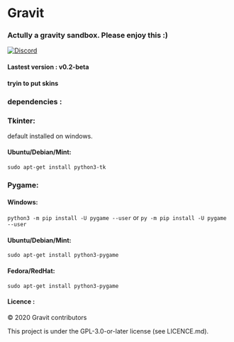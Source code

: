# Gravit
### Actully a gravity sandbox. Please enjoy this :)

[![Discord](https://img.shields.io/discord/657510572119687169?color=green&label=Join%20our%20Discord%20server&logoColor=blue)](https://discord.gg/acXgbHf)

#### Lastest version : v0.2-beta

#### tryin to put skins 

### dependencies : 
### Tkinter:

default installed on windows.

#### Ubuntu/Debian/Mint: 
`sudo apt-get install python3-tk`

### Pygame:

#### Windows:
`python3 -m pip install -U pygame --user`
or
`py -m pip install -U pygame --user`

#### Ubuntu/Debian/Mint:
`sudo apt-get install python3-pygame`

#### Fedora/RedHat:
`sudo apt-get install python3-pygame`


#### Licence :

© 2020 Gravit contributors 

This project is under the GPL-3.0-or-later license (see LICENCE.md).
